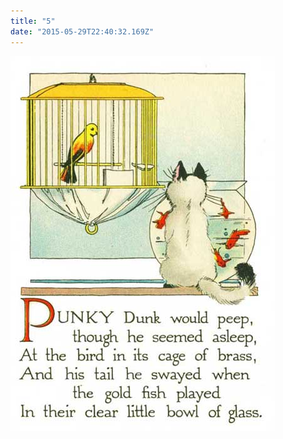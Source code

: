 ```yaml
---
title: "5"
date: "2015-05-29T22:40:32.169Z"
---
```



![Punky Dunk, gold fish, bird ](./5a.jpg)

<!-- Punky Dunk would peep, though he seemed asleep,

At the bird in its cage of brass,

And his tail he swayed when the gold fish played

In their clear little bowl of glass. -->


